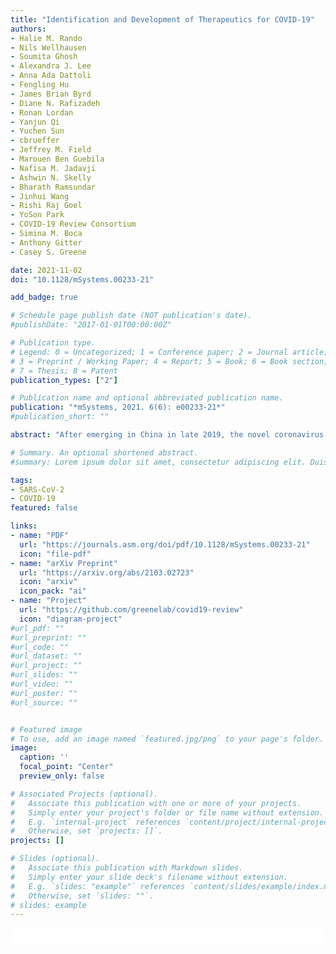 ```yaml
---
title: "Identification and Development of Therapeutics for COVID-19"
authors:
- Halie M. Rando
- Nils Wellhausen
- Soumita Ghosh
- Alexandra J. Lee
- Anna Ada Dattoli
- Fengling Hu
- James Brian Byrd
- Diane N. Rafizadeh
- Ronan Lordan
- Yanjun Qi
- Yuchen Sun
- cbrueffer
- Jeffrey M. Field
- Marouen Ben Guebila
- Nafisa M. Jadavji
- Ashwin N. Skelly
- Bharath Ramsundar
- Jinhui Wang
- Rishi Raj Goel
- YoSon Park
- COVID-19 Review Consortium
- Simina M. Boca
- Anthony Gitter
- Casey S. Greene

date: 2021-11-02
doi: "10.1128/mSystems.00233-21"

add_badge: true

# Schedule page publish date (NOT publication's date).
#publishDate: "2017-01-01T00:00:00Z"

# Publication type.
# Legend: 0 = Uncategorized; 1 = Conference paper; 2 = Journal article;
# 3 = Preprint / Working Paper; 4 = Report; 5 = Book; 6 = Book section;
# 7 = Thesis; 8 = Patent
publication_types: ["2"]

# Publication name and optional abbreviated publication name.
publication: "*mSystems, 2021. 6(6): e00233-21*"
#publication_short: ""

abstract: "After emerging in China in late 2019, the novel coronavirus severe acute respiratory syndrome coronavirus 2 (SARS-CoV-2) spread worldwide, and as of mid-2021, it remains a significant threat globally. Only a few coronaviruses are known to infect humans, and only two cause infections similar in severity to SARS-CoV-2: Severe acute respiratory syndrome-related coronavirus, a species closely related to SARS-CoV-2 that emerged in 2002, and Middle East respiratory syndrome-related coronavirus, which emerged in 2012. Unlike the current pandemic, previous epidemics were controlled rapidly through public health measures, but the body of research investigating severe acute respiratory syndrome and Middle East respiratory syndrome has proven valuable for identifying approaches to treating and preventing novel coronavirus disease 2019 (COVID-19). Building on this research, the medical and scientific communities have responded rapidly to the COVID-19 crisis and identified many candidate therapeutics. The approaches used to identify candidates fall into four main categories: adaptation of clinical approaches to diseases with related pathologies, adaptation based on virological properties, adaptation based on host response, and data-driven identification (ID) of candidates based on physical properties or on pharmacological compendia. To date, a small number of therapeutics have already been authorized by regulatory agencies such as the Food and Drug Administration (FDA), while most remain under investigation. The scale of the COVID-19 crisis offers a rare opportunity to collect data on the effects of candidate therapeutics. This information provides insight not only into the management of coronavirus diseases but also into the relative success of different approaches to identifying candidate therapeutics against an emerging disease."

# Summary. An optional shortened abstract.
#summary: Lorem ipsum dolor sit amet, consectetur adipiscing elit. Duis posuere tellus ac convallis placerat. Proin tincidunt magna sed ex sollicitudin condimentum.

tags:
- SARS-CoV-2
- COVID-19
featured: false

links:
- name: "PDF"
  url: "https://journals.asm.org/doi/pdf/10.1128/mSystems.00233-21"
  icon: "file-pdf"
- name: "arXiv Preprint"
  url: "https://arxiv.org/abs/2103.02723"
  icon: "arxiv"
  icon_pack: "ai"
- name: "Project"
  url: "https://github.com/greenelab/covid19-review"
  icon: "diagram-project"
#url_pdf: ""
#url_preprint: ""
#url_code: ""
#url_dataset: ""
#url_project: ""
#url_slides: ""
#url_video: ""
#url_poster: ""
#url_source: ""


# Featured image
# To use, add an image named `featured.jpg/png` to your page's folder. 
image:
  caption: ''
  focal_point: "Center"
  preview_only: false

# Associated Projects (optional).
#   Associate this publication with one or more of your projects.
#   Simply enter your project's folder or file name without extension.
#   E.g. `internal-project` references `content/project/internal-project/index.md`.
#   Otherwise, set `projects: []`.
projects: []

# Slides (optional).
#   Associate this publication with Markdown slides.
#   Simply enter your slide deck's filename without extension.
#   E.g. `slides: "example"` references `content/slides/example/index.md`.
#   Otherwise, set `slides: ""`.
# slides: example
---
```


<html>
  <style>
    section {
        background: white;
        color: black;
        border-radius: 1em;
        padding: 1em;
        left: 50% }
    #inner {
        display: inline-block;
        display: flex;
        align-items: center;
        justify-content: center }
  </style>
  <section>
    <div id="inner">
      <script type='text/javascript' src='https://d1bxh8uas1mnw7.cloudfront.net/assets/embed.js'></script>
        <span style="float:left";
          class="__dimensions_badge_embed__"
          data-doi="10.1128/mSystems.00233-21"
          data-hide-zero-citations="true"
          data-legend="always">
        </span>
      <script async src="https://badge.dimensions.ai/badge.js" charset="utf-8"></script>
        <div style="float:right";
          data-link-target="_blank"
          data-badge-details="right"
          data-badge-type="medium-donut"
          data-doi="10.1128/mSystems.00233-21"
          data-condensed="true"
          data-hide-no-mentions="true"
          class="altmetric-embed">
        </div>
    </div>
  </section>
